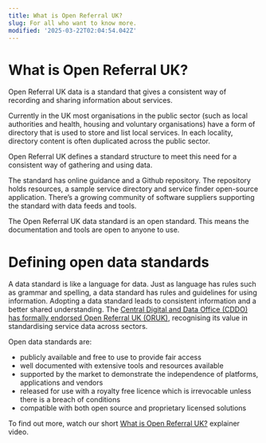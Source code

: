 ```yaml
---
title: What is Open Referral UK?
slug: For all who want to know more.
modified: '2025-03-22T02:04:54.042Z'
---
```


# What is Open Referral UK?

Open Referral UK data is a standard that gives a consistent way of recording and sharing information about services.

Currently in the UK most organisations in the public sector (such as local authorities and health, housing and voluntary organisations) have a form of directory that is used to store and list local services. In each locality, directory content is often duplicated across the public sector.

Open Referral UK defines a standard structure to meet this need for a consistent way of gathering and using data.

The standard has online guidance and a Github repository. The repository holds resources, a sample service directory and service finder open-source application. There’s a growing community of software suppliers supporting the standard with data feeds and tools.

The Open Referral UK data standard is an open standard. This means the documentation and tools are open to anyone to use.

# Defining open data standards

A data standard is like a language for data. Just as language has rules such as grammar and spelling, a data standard has rules and guidelines for using information. Adopting a data standard leads to consistent information and a better shared understanding. The [Central Digital and Data Office (CDDO) has formally endorsed Open Referral UK (ORUK)](https://www.gov.uk/government/publications/open-standards-for-government/record-and-share-information-about-public-services-in-local-authorities), recognising its value in standardising service data across sectors.

Open data standards are:

- publicly available and free to use to provide fair access
- well documented with extensive tools and resources available
- supported by the market to demonstrate the independence of platforms, applications and vendors
- released for use with a royalty free licence which is irrevocable unless there is a breach of conditions
- compatible with both open source and proprietary licensed solutions

To find out more, watch our short [What is Open Referral UK?](https://youtu.be/dn1ryloOLvk) explainer video.
